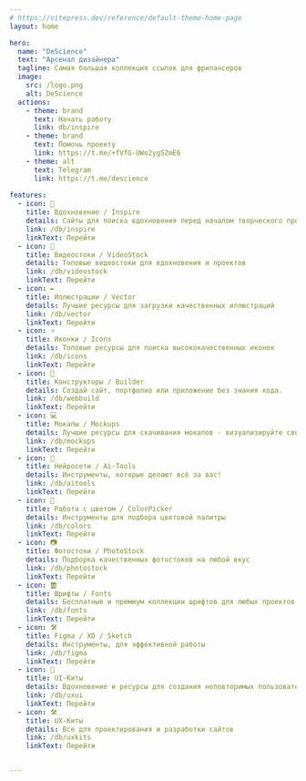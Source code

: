 ```yaml
---
# https://vitepress.dev/reference/default-theme-home-page
layout: home

hero:
  name: "DeScience"
  text: "Арсенал дизайнера"
  tagline: Самая большая коллекция ссылок для фрилансеров
  image:
    src: /logo.png
    alt: DeScience
  actions:
    - theme: brand
      text: Начать работу
      link: db/inspire
    - theme: brand
      text: Помочь проекту
      link: https://t.me/+fVfG-UWo2yg5ZmE6
    - theme: alt
      text: Telegram
      link: https://t.me/descience
      
features:
  - icon: 💭
    title: Вдохновение / Inspire
    details: Сайты для поиска вдохновения перед началом творческого процесса
    link: /db/inspire
    linkText: Перейти
  - icon: 🎥
    title: Видеостоки / VideoStock
    details: Топовые видеостоки для вдохновения и проектов
    link: /db/videostock
    linkText: Перейти
  - icon: ✒️
    title: Иллюстрации / Vector
    details: Лучшие ресурсы для загрузки качественных иллюстраций
    link: /db/vector
    linkText: Перейти 
  - icon: ⭐️
    title: Иконки / Icons
    details: Топовые ресурсы для поиска высококачественных иконок
    link: /db/icons
    linkText: Перейти
  - icon: 🤖
    title: Конструкторы / Builder
    details: Создай сайт, портфолио или приложение без знания кода.
    link: /db/webbuild
    linkText: Перейти   
  - icon: 💻
    title: Мокапы / Mockups
    details: Лучшие ресурсы для скачивания мокапов - визуализируйте свои проекты с легкостью
    link: /db/mockups
    linkText: Перейти
  - icon: 🤖
    title: Нейросети / Ai-Tools
    details: Инструменты, которые делают всё за вас!
    link: /db/aitools
    linkText: Перейти
  - icon: 🌈
    title: Работа с цветом / ColorPicker
    details: Инструменты для подбора цветовой палитры
    link: /db/colors
    linkText: Перейти
  - icon: 📷
    title: Фотостоки / PhotoStock
    details: Подборка качественных фотостоков на любой вкус
    link: /db/photostock
    linkText: Перейти
  - icon: 🆎
    title: Шрифты / Fonts
    details: Бесплатные и премиум коллекции шрифтов для любых проектов
    link: /db/fonts
    linkText: Перейти
  - icon: 🛠
    title: Figma / XD / Sketch
    details: Инструменты, для эффективной работы
    link: /db/figma
    linkText: Перейти
  - icon: 🐳
    title: UI-Киты
    details: Вдохновение и ресурсы для создания неповторимых пользовательских интерфейсов
    link: /db/uxui
    linkText: Перейти
  - icon: 🛠
    title: UX-Киты
    details: Все для проектирования и разработки сайтов
    link: /db/uxkits
    linkText: Перейти


---
```

